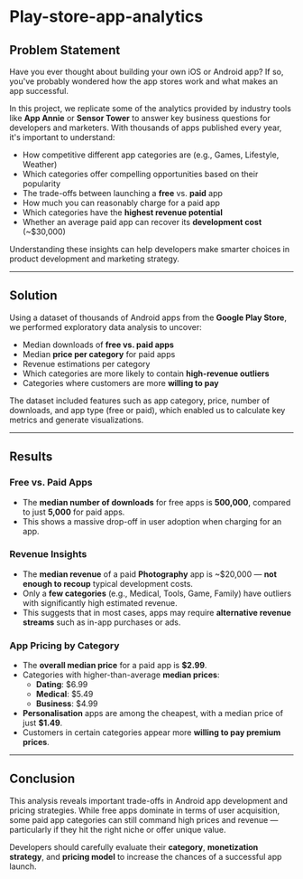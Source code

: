# Play-store-app-analytics

##  Problem Statement

Have you ever thought about building your own iOS or Android app? If so, you've probably wondered how the app stores work and what makes an app successful.

In this project, we replicate some of the analytics provided by industry tools like **App Annie** or **Sensor Tower** to answer key business questions for developers and marketers. With thousands of apps published every year, it's important to understand:

- How competitive different app categories are (e.g., Games, Lifestyle, Weather)
- Which categories offer compelling opportunities based on their popularity
- The trade-offs between launching a **free** vs. **paid** app
- How much you can reasonably charge for a paid app
- Which categories have the **highest revenue potential**
- Whether an average paid app can recover its **development cost** (~$30,000)

Understanding these insights can help developers make smarter choices in product development and marketing strategy.

---

##  Solution

Using a dataset of thousands of Android apps from the **Google Play Store**, we performed exploratory data analysis to uncover:

- Median downloads of **free vs. paid apps**
- Median **price per category** for paid apps
- Revenue estimations per category
- Which categories are more likely to contain **high-revenue outliers**
- Categories where customers are more **willing to pay**

The dataset included features such as app category, price, number of downloads, and app type (free or paid), which enabled us to calculate key metrics and generate visualizations.

---

##  Results

### Free vs. Paid Apps

- The **median number of downloads** for free apps is **500,000**, compared to just **5,000** for paid apps.
- This shows a massive drop-off in user adoption when charging for an app.

### Revenue Insights

- The **median revenue** of a paid **Photography** app is ~$20,000 — **not enough to recoup** typical development costs.
- Only a **few categories** (e.g., Medical, Tools, Game, Family) have outliers with significantly high estimated revenue.
- This suggests that in most cases, apps may require **alternative revenue streams** such as in-app purchases or ads.

### App Pricing by Category

- The **overall median price** for a paid app is **$2.99**.
- Categories with higher-than-average **median prices**:
  - **Dating**: $6.99
  - **Medical**: $5.49
  - **Business**: $4.99
- **Personalisation** apps are among the cheapest, with a median price of just **$1.49**.
- Customers in certain categories appear more **willing to pay premium prices**.

---

##  Conclusion

This analysis reveals important trade-offs in Android app development and pricing strategies. While free apps dominate in terms of user acquisition, some paid app categories can still command high prices and revenue — particularly if they hit the right niche or offer unique value.

Developers should carefully evaluate their **category**, **monetization strategy**, and **pricing model** to increase the chances of a successful app launch.

